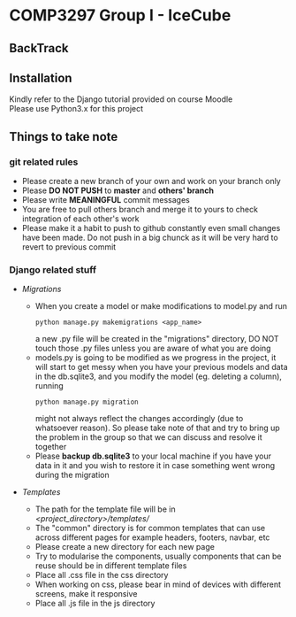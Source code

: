 # COMP3297 Group I - IceCube
## BackTrack

## Installation
Kindly refer to the Django tutorial provided on course Moodle  
Please use Python3.x for this project

## Things to take note
### git related rules
* Please create a new branch of your own and work on your branch only
* Please __DO NOT PUSH__ to __master__ and __others' branch__
* Please write __MEANINGFUL__ commit messages
* You are free to pull others branch and merge it to yours to check integration of each other's work
* Please make it a habit to push to github constantly even small changes have been made. Do not push in a big chunck as it will be very hard to revert to previous commit

### Django related stuff
* *Migrations*
  - When you create a model or make modifications to model.py and run 
    ```
    python manage.py makemigrations <app_name>
    ```
    a new .py file will be created in the "migrations" directory, DO NOT touch those .py files unless you are aware of what you are doing
  - models.py is going to be modified as we progress in the project, it will start to get messy when you have your previous models and data in the db.sqlite3, and you modify the model (eg. deleting a column), running
    ```
    python manage.py migration
    ```
    might not always reflect the changes accordingly (due to whatsoever reason). So please take note of that and try to bring up the problem in the group so that we can discuss and resolve it together
  - Please __backup db.sqlite3__ to your local machine if you have your data in it and you wish to restore it in case something went wrong during the migration
 
* *Templates*
  - The path for the template file will be in *<project_directory>/templates/*
  - The "common" directory is for common templates that can use across different pages for example headers, footers, navbar, etc
  - Please create a new directory for each new page
  - Try to modularise the components, usually components that can be reuse should be in different template files
  - Place all .css file in the css directory
  - When working on css, please bear in mind of devices with different screens, make it responsive
  - Place all .js file in the js directory 
